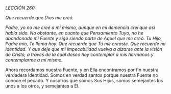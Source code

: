 *LECCIÓN 260*

*Que recuerde que Dios me creó.*

_Padre, yo no me creé a mí mismo, aunque en mi demencia creí que así había sido. No obstante, en cuanto que Pensamiento Tuyo, no he abandonado mi Fuente y sigo siendo parte de Aquel que me creó. Tu Hijo, Padre mío, Te llama hoy. Que recuerde que Tú me creaste. Que recuerde mi Identidad. Y que deje que mi impecabilidad vuelva a alzarse ante la visión de Cristo, a través de la cual deseo hoy contemplar a mis hermanos y contemplarme a mí mismo._

Ahora recordamos nuestra Fuente, y en Ella encontramos por fin nuestra verdadera Identidad. Somos en verdad santos porque nuestra Fuente no conoce el pecado. Y nosotros que somos Sus Hijos, somos semejantes los unos a los otros, y semejantes a Él.